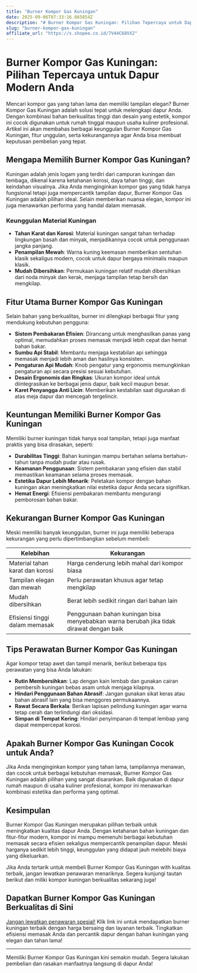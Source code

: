 ```yaml
---
title: "Burner Kompor Gas Kuningan"
date: 2025-09-06T07:33:16.665854Z
description: "# Burner Kompor Gas Kuningan: Pilihan Tepercaya untuk Dapur Modern Anda..."
slug: "burner-kompor-gas-kuningan"
affiliate_url: "https://s.shopee.co.id/7V44C68VX2"
---
```

# Burner Kompor Gas Kuningan: Pilihan Tepercaya untuk Dapur Modern Anda

Mencari kompor gas yang tahan lama dan memiliki tampilan elegan? Burner Kompor Gas Kuningan adalah solusi tepat untuk melengkapi dapur Anda. Dengan kombinasi bahan berkualitas tinggi dan desain yang estetik, kompor ini cocok digunakan untuk rumah tinggal maupun usaha kuliner profesional. Artikel ini akan membahas berbagai keunggulan Burner Kompor Gas Kuningan, fitur unggulan, serta kekurangannya agar Anda bisa membuat keputusan pembelian yang tepat.

## Mengapa Memilih Burner Kompor Gas Kuningan?

Kuningan adalah jenis logam yang terdiri dari campuran kuningan dan tembaga, dikenal karena ketahanan korosi, daya tahan tinggi, dan keindahan visualnya. Jika Anda menginginkan kompor gas yang tidak hanya fungsional tetapi juga mempercantik tampilan dapur, Burner Kompor Gas Kuningan adalah pilihan ideal. Selain memberikan nuansa elegan, kompor ini juga menawarkan performa yang handal dalam memasak.

### Keunggulan Material Kuningan

- **Tahan Karat dan Korosi**: Material kuningan sangat tahan terhadap lingkungan basah dan minyak, menjadikannya cocok untuk penggunaan jangka panjang.
- **Penampilan Mewah**: Warna kuning keemasan memberikan sentuhan klasik sekaligus modern, cocok untuk dapur bergaya minimalis maupun klasik.
- **Mudah Dibersihkan**: Permukaan kuningan relatif mudah dibersihkan dari noda minyak dan kerak, menjaga tampilan tetap bersih dan mengkilap.
  
## Fitur Utama Burner Kompor Gas Kuningan

Selain bahan yang berkualitas, burner ini dilengkapi berbagai fitur yang mendukung kebutuhan pengguna:

- **Sistem Pembakaran Efisien**: Dirancang untuk menghasilkan panas yang optimal, memudahkan proses memasak menjadi lebih cepat dan hemat bahan bakar.
- **Sumbu Api Stabil**: Membantu menjaga kestabilan api sehingga memasak menjadi lebih aman dan hasilnya konsisten.
- **Pengaturan Api Mudah**: Knob pengatur yang ergonomis memungkinkan pengaturan api secara presisi sesuai kebutuhan.
- **Desain Ergonomis dan Ringkas**: Ukuran kompor ideal untuk diintegrasikan ke berbagai jenis dapur, baik kecil maupun besar.
- **Karet Penyangga Anti Licin**: Memberikan kestabilan saat digunakan di atas meja dapur dan mencegah tergelincir.

## Keuntungan Memiliki Burner Kompor Gas Kuningan

Memiliki burner kuningan tidak hanya soal tampilan, tetapi juga manfaat praktis yang bisa dirasakan, seperti:

- **Durabilitas Tinggi**: Bahan kuningan mampu bertahan selama bertahun-tahun tanpa mudah pudar atau rusak.
- **Keamanan Penggunaan**: Sistem pembakaran yang efisien dan stabil memastikan keamanan selama proses memasak.
- **Estetika Dapur Lebih Menarik**: Peletakan kompor dengan bahan kuningan akan meningkatkan nilai estetika dapur Anda secara signifikan.
- **Hemat Energi**: Efisiensi pembakaran membantu mengurangi pemborosan bahan bakar.

## Kekurangan Burner Kompor Gas Kuningan

Meski memiliki banyak keunggulan, burner ini juga memiliki beberapa kekurangan yang perlu dipertimbangkan sebelum membeli:

| Kelebihan                        | Kekurangan                                 |
|-----------------------------------|--------------------------------------------|
| Material tahan karat dan korosi  | Harga cenderung lebih mahal dari kompor biasa |
| Tampilan elegan dan mewah        | Perlu perawatan khusus agar tetap mengkilap  |
| Mudah dibersihkan                | Berat lebih sedikit ringan dari bahan lain   |
| Efisiensi tinggi dalam memasak  | Penggunaan bahan kuningan bisa menyebabkan warna berubah jika tidak dirawat dengan baik |

## Tips Perawatan Burner Kompor Gas Kuningan

Agar kompor tetap awet dan tampil menarik, berikut beberapa tips perawatan yang bisa Anda lakukan:

- **Rutin Membersihkan**: Lap dengan kain lembab dan gunakan cairan pembersih kuningan bebas asam untuk menjaga kilapnya.
- **Hindari Penggunaan Bahan Abrasif**: Jangan gunakan sikat keras atau bahan abrasif lain yang bisa menggores permukaannya.
- **Rawat Secara Berkala**: Berikan lapisan pelindung kuningan agar warna tetap cerah dan terlindungi dari oksidasi.
- **Simpan di Tempat Kering**: Hindari penyimpanan di tempat lembap yang dapat mempercepat korosi.

## Apakah Burner Kompor Gas Kuningan Cocok untuk Anda?

Jika Anda menginginkan kompor yang tahan lama, tampilannya menawan, dan cocok untuk berbagai kebutuhan memasak, Burner Kompor Gas Kuningan adalah pilihan yang sangat disarankan. Baik digunakan di dapur rumah maupun di usaha kuliner profesional, kompor ini menawarkan kombinasi estetika dan performa yang optimal.

## Kesimpulan

Burner Kompor Gas Kuningan merupakan pilihan terbaik untuk meningkatkan kualitas dapur Anda. Dengan ketahanan bahan kuningan dan fitur-fitur modern, kompor ini mampu memenuhi berbagai kebutuhan memasak secara efisien sekaligus mempercantik penampilan dapur. Meski harganya sedikit lebih tinggi, keunggulan yang didapat jauh melebihi biaya yang dikeluarkan.

Jika Anda tertarik untuk membeli Burner Kompor Gas Kuningan with kualitas terbaik, jangan lewatkan penawaran menariknya. Segera kunjungi tautan berikut dan miliki kompor kuningan berkualitas sekarang juga!

## Dapatkan Burner Kompor Gas Kuningan Berkualitas di Sini

[Jangan lewatkan penawaran spesial!](https://s.shopee.co.id/7V44C68VX2) Klik link ini untuk mendapatkan burner kuningan terbaik dengan harga bersaing dan layanan terbaik. Tingkatkan efisiensi memasak Anda dan percantik dapur dengan bahan kuningan yang elegan dan tahan lama!

---

Memiliki Burner Kompor Gas Kuningan kini semakin mudah. Segera lakukan pembelian dan rasakan manfaatnya langsung di dapur Anda!